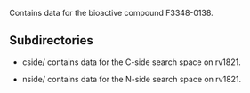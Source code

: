 Contains data for the bioactive compound F3348-0138.

## Subdirectories

- cside/ contains data for the C-side search space on rv1821.

- nside/ contains data for the N-side search space on rv1821.

